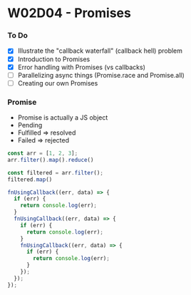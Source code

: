 # W02D04 - Promises

### To Do
- [x] Illustrate the "callback waterfall" (callback hell) problem
- [x] Introduction to Promises
- [x] Error handling with Promises (vs callbacks)
- [ ] Parallelizing async things (Promise.race and Promise.all)
- [ ] Creating our own Promises

### Promise
* Promise is actually a JS object
* Pending
* Fulfilled => resolved
* Failed => rejected

```js
const arr = [1, 2, 3];
arr.filter().map().reduce()

const filtered = arr.filter();
filtered.map()
```


```js
fnUsingCallback((err, data) => {
  if (err) {
    return console.log(err);
  }
  fnUsingCallback((err, data) => {
    if (err) {
      return console.log(err);
    }
    fnUsingCallback((err, data) => {
      if (err) {
        return console.log(err);
      }
    });
  });
});

```















# 
